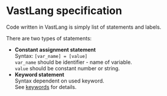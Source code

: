 # VastLang specification

Code written in VastLang is simply list of statements and labels.

There are two types of statements:

 - **Constant assignment statement**  
   Syntax: `[var_name] = [value]`  
   `var_name` should be identifier - name of variable.  
   `value` should be constant number or string.
 - **Keyword statement**  
   Syntax dependent on used keyword.  
   See [keywords](./keywords/) for details.